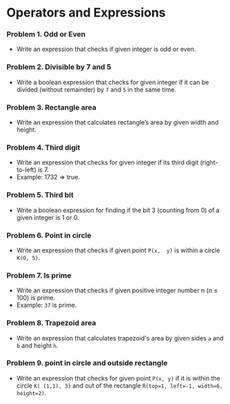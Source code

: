 Operators and Expressions
=========================

### Problem 1. Odd or Even
*	Write an expression that checks if given integer is odd or even.

### Problem 2. Divisible by 7 and 5
*	Write a boolean expression that checks for given integer if it can be divided (without remainder) by `7` and `5` in the same time.

### Problem 3. Rectangle area
*	Write an expression that calculates rectangle’s area by given width and height.

### Problem 4. Third digit
*	Write an expression that checks for given integer if its third digit (right-to-left) is 7.
*	Example: 1732 => true.

### Problem 5. Third bit
*	Write a boolean expression for finding if the bit 3 (counting from 0) of a given integer is 1 or 0.

### Problem 6. Point in circle
*	Write an expression that checks if given point `P(x,  y)` is within a circle `K(O, 5)`.

### Problem 7. Is prime 
*	Write an expression that checks if given positive integer number n (n ≤ 100) is prime.
*	Example: `37` is prime.

### Problem 8. Trapezoid area
*	Write an expression that calculates trapezoid's area by given sides `a` and `b` and height `h`.

### Problem 9. point in circle and outside rectangle
*	Write an expression that checks for given point `P(x, y)` if it is within the circle `K( (1,1), 3)` and out of the rectangle `R(top=1, left=-1, width=6, height=2)`.
